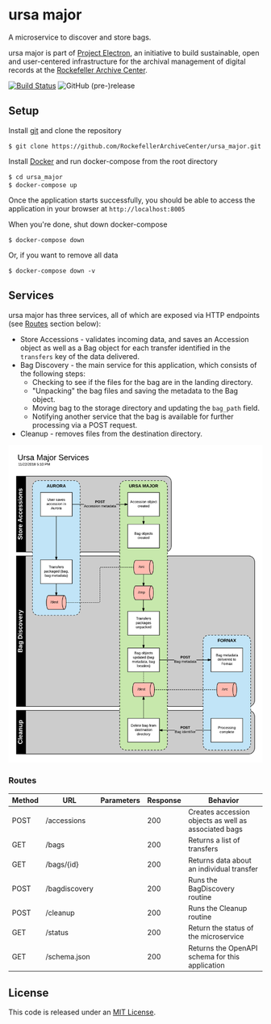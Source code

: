 # ursa major

A microservice to discover and store bags.

ursa major is part of [Project Electron](https://github.com/RockefellerArchiveCenter/project_electron), an initiative to build sustainable, open and user-centered infrastructure for the archival management of digital records at the [Rockefeller Archive Center](http://rockarch.org/).

[![Build Status](https://travis-ci.org/RockefellerArchiveCenter/ursa_major.svg?branch=master)](https://travis-ci.org/RockefellerArchiveCenter/ursa_major)
![GitHub (pre-)release](https://img.shields.io/github/release/RockefellerArchiveCenter/ursa_major/all.svg)

## Setup

Install [git](https://git-scm.com/) and clone the repository

    $ git clone https://github.com/RockefellerArchiveCenter/ursa_major.git

Install [Docker](https://store.docker.com/search?type=edition&offering=community) and run docker-compose from the root directory

    $ cd ursa_major
    $ docker-compose up

Once the application starts successfully, you should be able to access the application in your browser at `http://localhost:8005`

When you're done, shut down docker-compose

    $ docker-compose down

Or, if you want to remove all data

    $ docker-compose down -v


## Services

ursa major has three services, all of which are exposed via HTTP endpoints (see [Routes](#routes) section below):

* Store Accessions - validates incoming data, and saves an Accession object as well as a Bag object for each transfer identified in the `transfers` key of the data delivered.
* Bag Discovery - the main service for this application, which consists of the following steps:
  * Checking to see if the files for the bag are in the landing directory.
  * "Unpacking" the bag files and saving the metadata to the Bag object.
  * Moving bag to the storage directory and updating the `bag_path` field.
  * Notifying another service that the bag is available for further processing via a POST request.
* Cleanup - removes files from the destination directory.

![Ursa Major diagram](ursa-major-services.png)


### Routes

| Method | URL | Parameters | Response  | Behavior  |
|--------|-----|---|---|---|
|POST|/accessions||200|Creates accession objects as well as associated bags|
|GET|/bags| |200|Returns a list of transfers|
|GET|/bags/{id}| |200|Returns data about an individual transfer|
|POST|/bagdiscovery||200|Runs the BagDiscovery routine|
|POST|/cleanup||200|Runs the Cleanup routine|
|GET|/status||200|Return the status of the microservice|
|GET|/schema.json||200|Returns the OpenAPI schema for this application|


## License

This code is released under an [MIT License](LICENSE).
